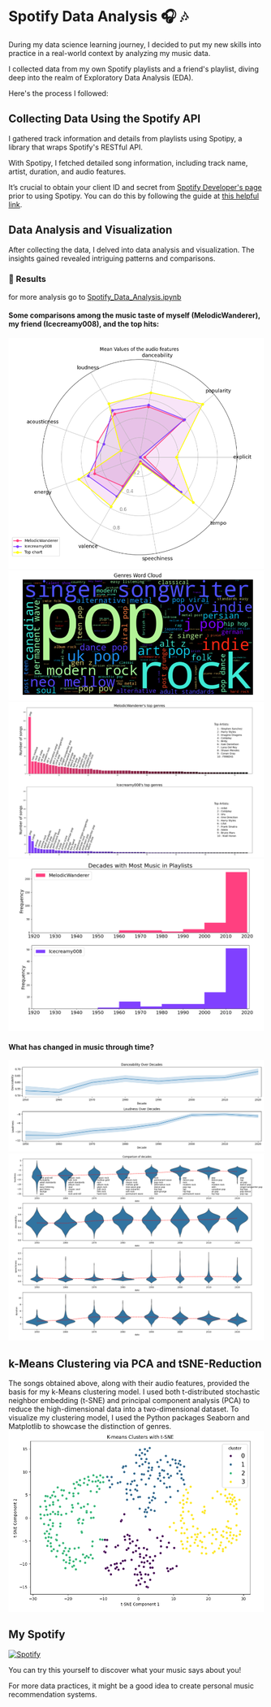 # Spotify Data Analysis :headphones: :notes:

During my data science learning journey, I decided to put my new skills into practice in a real-world context by analyzing my music data.

I collected data from my own Spotify playlists and a friend's playlist, diving deep into the realm of Exploratory Data Analysis (EDA).

Here's the process I followed:
## Collecting Data Using the Spotify API

I gathered track information and details from playlists using Spotipy, a library that wraps Spotify's RESTful API.

With Spotipy, I fetched detailed song information, including track name, artist, duration, and audio features. 

It’s crucial to obtain your client ID and secret from [Spotify Developer's page](https://developer.spotify.com/) prior to using Spotipy. 
You can do this by following the guide at [this helpful link](https://support.heateor.com/get-spotify-client-id-client-secret/).

## Data Analysis and Visualization
After collecting the data, I delved into data analysis and visualization. The insights gained revealed intriguing patterns and comparisons.

### :musical_score: Results
for more analysis go to [Spotify_Data_Analysis.ipynb](Spotify_Data_Analysis.ipynb) 
#### Some comparisons among the music taste of myself (MelodicWanderer), my friend (Icecreamy008), and the top hits:

![Mean](images/Mean.png)
![WordCloud](images/WordCloud.png)
![Genres](images/Genres.png)
![Music Distribution](images/Music_Distribution_by_Decades.png)

#### What has changed in music through time? 
![Danceability Loudness Over Decades](images/Danceability_Loudness_Over_Decades.png)
![Decades Comparison](images/Decades_Comparision.png) 

## k-Means Clustering via PCA and tSNE-Reduction
The songs obtained above, along with their audio features, provided the basis for my k-Means clustering model. I used both t-distributed stochastic neighbor embedding (t-SNE) and principal component analysis (PCA) to reduce the high-dimensional data into a two-dimensional dataset. To visualize my clustering model, I used the Python packages Seaborn and Matplotlib to showcase the distinction of genres.
![t-SNE Clusters](images/tSNE_clusters.png)

## My Spotify

[![Spotify](https://img.shields.io/badge/Spotify-Profile-brightgreen?logo=spotify)](https://open.spotify.com/user/31dqplp75hzpns3zkvrs64lncguu) 

You can try this yourself to discover what your music says about you!

For more data practices, it might be a good idea to create personal music recommendation systems.
